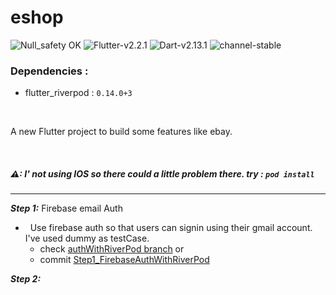 # eshop

![Null_safety OK](https://img.shields.io/badge/Null_safety-√-blue)
![Flutter-v2.2.1](https://img.shields.io/badge/Flutter-v2.0.3-blue) 
![Dart-v2.13.1](https://img.shields.io/badge/Dart-v2.12.2-blue)
![channel-stable](https://img.shields.io/badge/channel-stable-blue) 
<!-- [![PyPI license](https://img.shields.io/pypi/l/ansicolortags.svg)](LICENCE) -->

### Dependencies :
- flutter_riverpod : ``0.14.0+3``
  

<br> 


A new Flutter project to build some features like ebay.



<br>  

##### ⚠: I' not using IOS so there could a little problem there. try : `pod install`
 
----

**_Step 1:_** Firebase email Auth 

 - &nbsp; Use firebase auth so that users can signin using their gmail account. I've used dummy as testCase. 
    - check [authWithRiverPod branch](https://github.com/yeasin50/eshop/tree/authWithRiverPod) or 
    - commit [Step1_FirebaseAuthWithRiverPod](https://github.com/yeasin50/eshop/tree/d5c2a820e7bf2f64bf93947c9c6b08d19fb94740) 


**_Step 2:_**